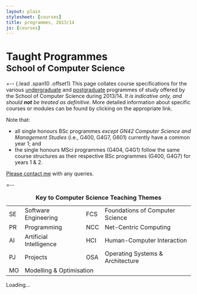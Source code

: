 ```yaml
---
layout: plain
stylesheet: [courses]
title: programmes, 2013/14
js: [courses]
---
```


# Taught Programmes<br /><small>School of Computer Science</small>

+-- {.lead .span10 .offset1} 
This page collates course specifications for the various [undergraduate](./ugt/) and [postgraduate](./pgt/) programmes of study offered by the School of Computer Science during 2013/14. _It is indicative only, and should **not** be treated as definitive_. More detailed information about specific courses or modules can be found by clicking on the appropriate link. 

Note that:
+ all single honours BSc programmes _except GN42 Computer Science and Management Studies_ (i.e., G400, G4G7, G601) currently have a common year 1; and
+ the single honours MSci programmes (G404, G4G1) follow the same course structures as their respective BSc programmes (G400, G4G7) for years 1 & 2.

[Please contact me](mailto:richard.mortier@nottingham.ac.uk) with any queries.

=--

<div class="offset1 span10">
  <small class="muted">
     <table class="table table-condensed table-striped">
      <caption class="lead">
        <strong>
          Key to Computer Science Teaching Themes
        </strong>
      </caption>
      <tbody>
        <tr>
          <td><span class="badge red">SE</span></td>
          <td>Software Engineering</td>
          <td><span class="badge blue">FCS</span></td>
          <td>Foundations of Computer Science</td>
        </tr>
        <tr>
          <td><span class="badge purple">PR</span></td>
          <td>Programming</td>
          <td><span class="badge orange">NCC</span></td>
          <td>Net-Centric Computing</td>
        </tr>
        <tr>
          <td><span class="badge green">AI</span></td>
          <td>Artificial Intelligence</td>
          <td><span class="badge pink">HCI</span></td>
          <td>Human-Computer Interaction</td>
        </tr>
        <tr>
          <td><span class="badge brown">PJ</span></td>
          <td>Projects</td>
          <td><span class="badge teal">OSA</span></td>
          <td>Operating Systems &amp; Architecture</td>
       </tr>
        <tr>
          <td><span class="badge grey">MO</span></td>
          <td colspan="3">Modelling &amp; Optimisation</td>
        </tr>
      </tbody>
    </table>
 </small>
</div>


<div class="clearfix"> </div>


<div id="courses">
  Loading...
</div>


<script type="text/javascript">
  $(window).load(function () {
    window.courses.fetch('./courses.json').render("#courses");
  });
</script>
